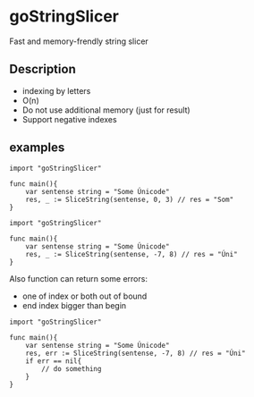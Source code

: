 # goStringSlicer
Fast and memory-frendly string slicer

## Description
- indexing by letters
- O(n) 
- Do not use additional memory (just for result)
- Support negative indexes

## examples
```
import "goStringSlicer"

func main(){
    var sentense string = "Some Únicode"
    res, _ := SliceString(sentense, 0, 3) // res = "Som"
}

```
```
import "goStringSlicer"

func main(){
    var sentense string = "Some Únicode"
    res, _ := SliceString(sentense, -7, 8) // res = "Úni"
}

```
Also function can return some errors:
- one of index or both out of bound
- end index bigger than begin

```
import "goStringSlicer"

func main(){
    var sentense string = "Some Únicode"
    res, err := SliceString(sentense, -7, 8) // res = "Úni"
    if err == nil{
        // do something
    }
}

```